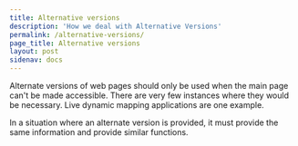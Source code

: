 ```yaml
---
title: Alternative versions
description: 'How we deal with Alternative Versions'
permalink: /alternative-versions/
page_title: Alternative versions
layout: post
sidenav: docs
---
```

Alternate versions of web pages should only be used when the main page can't be made accessible. There are very few instances where they would be necessary. Live dynamic mapping applications are one example.

In a situation where an alternate version is provided, it must provide the same information and provide similar functions.

